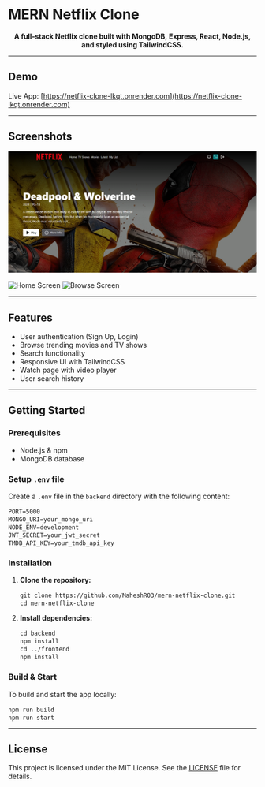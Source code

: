 
# MERN Netflix Clone

<p align="center">
  <strong>A full-stack Netflix clone built with MongoDB, Express, React, Node.js, and styled using TailwindCSS.</strong>
</p>

---

## Demo

Live App: [https://netflix-clone-lkqt.onrender.com](https://netflix-clone-lkqt.onrender.com)

---

## Screenshots

![Demo App](/frontend/public/screenshot-for-readme.png)

<img width="1897" height="905" alt="Home Screen" src="https://github.com/user-attachments/assets/55ba35aa-6df1-425f-a63a-650736d6b8c9" />

<img width="1896" height="886" alt="Browse Screen" src="https://github.com/user-attachments/assets/b9824e39-f09e-4f1a-9f76-6836969e7169" />

---

## Features

- User authentication (Sign Up, Login)
- Browse trending movies and TV shows
- Search functionality
- Responsive UI with TailwindCSS
- Watch page with video player
- User search history

---

## Getting Started

### Prerequisites

- Node.js & npm
- MongoDB database

### Setup `.env` file

Create a `.env` file in the `backend` directory with the following content:

```env
PORT=5000
MONGO_URI=your_mongo_uri
NODE_ENV=development
JWT_SECRET=your_jwt_secret
TMDB_API_KEY=your_tmdb_api_key
```

### Installation

1. **Clone the repository:**

   ```shell
   git clone https://github.com/MaheshR03/mern-netflix-clone.git
   cd mern-netflix-clone
   ```

2. **Install dependencies:**

   ```shell
   cd backend
   npm install
   cd ../frontend
   npm install
   ```

### Build & Start

To build and start the app locally:

```shell
npm run build
npm run start
```

---

## License

This project is licensed under the MIT License. See the [LICENSE](./LICENSE) file for details.
